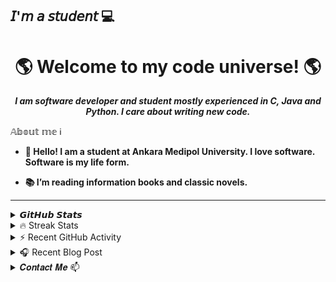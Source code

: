 ## 𝘐'𝘮 𝘢 𝘴𝘵𝘶𝘥𝘦𝘯𝘵 :computer:
<h1 align = "center">🌎 Welcome to my code universe! 🌎</h1>
<p align = "center"><i><strong>I am software developer and student mostly experienced in C, Java and Python. I care about writing new code.</strong></i></p>




<summary>𝔸𝕓𝕠𝕦𝕥 𝕞𝕖 ℹ️</summary>

  
- <b><strong> 💬 Hello! I am a student at Ankara Medipol University. I love software. Software is my life form. </strong></b>

- <b><strong> :books: I’m reading information books and classic novels. </strong></b>
---
<details>  

<summary> 𝙂𝙞𝙩𝙃𝙪𝙗 𝙎𝙩𝙖𝙩𝙨 </summary>
 <div align="center">
    
 <img height=177 src="https://github-readme-stats.vercel.app/api?username=nergizozgeerdagi&show_icons=true&theme=dark" alt="nergizozgeerdagi" />
  
  </div>
  
 <div align="center">
   <img height=125 src="https://github-readme-stats.vercel.app/api/pin?username=nergizozgeerdagi&repo=HrmsProjectBackend&show_icons=true&theme=dark">
    <img height=125 src="https://github-readme-stats.vercel.app/api/pin?username=nergizozgeerdagi&repo=HrmsProjectFrontend&show_icons=true&theme=dark">
   <img height=125 src="https://github-readme-stats.vercel.app/api/pin?username=nergizozgeerdagi&repo=CProgrammingCourse&show_icons=true&theme=dark">
      <img height=125 src="https://github-readme-stats.vercel.app/api/pin?username=nergizozgeerdagi&repo=PythonForBasicLevel&show_icons=true&theme=dark">
 <img height=125 src="https://github-readme-stats.vercel.app/api/pin?username=nergizozgeerdagi&repo=JavaCamp&show_icons=true&theme=dark">
   <img height=177  src="https://github-readme-stats.vercel.app/api/top-langs/?username=nergizozgeerdagi&theme=tokyonight&layout=compact">
  <img height=140 src="https://github-profile-trophy.vercel.app/?username=nergizozgeerdagi&theme=gruvbox&rank=SECRET,SSS,SS,S,AAA,AA,A,B&margin-w=5" alt="nergizozgeerdagi" />

</div>
 
  
  </details>
<details> 
  <summary>🔥 Streak Stats</summary>
  <br/>
   <p align="center">
  <a href="https://github.com/nergizozgeerdagi">
    <img title="🔥 Get streak stats for your profile at git.io/streak-stats" alt="DenverCoder1's streak" src="https://github-readme-streak-stats.herokuapp.com/?user=nergizozgeerdagi&theme=monokai-metallian&hide_border=true"/>
  </a>
</p>
  </details>
  
  </details>
<details>
  
  <summary>⚡ Recent GitHub Activity</summary>
  <br/>
<img alt="NergizERDAGI's Activity Graph" src="https://activity-graph.herokuapp.com/graph?username=nergizozgeerdagi&bg_color=1F222E&color=F8D866&line=F85D7F&point=FFFFFF&hide_border=true"/>
  </details>
  
  </details>
<details>
    <summary>🎧 Recent Blog Post</summary>
<!-- BLOG-POST-LIST:START -->  
If things goes well, this section should automatically be replaced by a list of your blog posts after you commit your readme file. 
<!-- BLOG-POST-LIST:END -->  
[![spotify-github-profile](https://spotify-github-profile.vercel.app/api/view?uid=31w5wnwj3ntbznfjezbl6rl6644q&cover_image=true&theme=default)](https://spotify-github-profile.vercel.app/api/view?uid=31w5wnwj3ntbznfjezbl6rl6644q&redirect=true)
</details>


</details>
  <details>
<summary> 𝑪𝒐𝒏𝒕𝒂𝒄𝒕 𝑴𝒆 📫</summary>
  
  <img align="left" alt="nergizozgeerdagi | Gmail" width="22px" src="https://cdn.jsdelivr.net/npm/simple-icons@v3/icons/gmail.svg" />nergiz.erdagi@gmail.com
[![Instagram Badge](https://img.shields.io/badge/Instagram-E4405F?style=badge&logo=instagram&logoColor=white)](https://www.instagram.com/nurtemasa/) 
[![Linkedin Badge](https://img.shields.io/badge/LinkedIn-0077B5?style=badge&logo=linkedin&logoColor=white)](https://www.linkedin.com/in/nergizozgeerdagi) 
</details>
